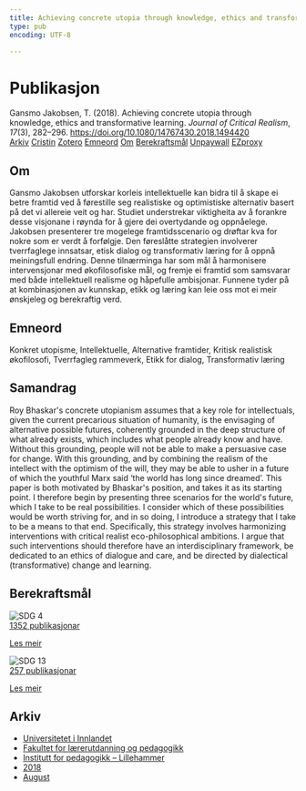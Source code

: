 ```yaml
---
title: Achieving concrete utopia through knowledge, ethics and transformative learning
type: pub
encoding: UTF-8

---
```

<h1>Publikasjon</h1>
<article id="csl-bib-container-ENZIYDLM" class="csl-bib-container">
  <div class="csl-bib-body"> <div class="csl-entry">Gansmo Jakobsen, T. (2018). Achieving concrete utopia through knowledge, ethics and transformative learning. <i>Journal of Critical Realism</i>, <i>17</i>(3), 282–296. <a href="https://doi.org/10.1080/14767430.2018.1494420">https://doi.org/10.1080/14767430.2018.1494420</a></div> </div>
  <div class="csl-bib-buttons">
    <a href="#taxonomy-article-ENZIYDLM" alt="archive" class="csl-bib-button">Arkiv</a>
    <a href="https://app.cristin.no/results/show.jsf?id=1599908" alt="Cristin" class="csl-bib-button">Cristin</a>
    <a href="http://zotero.org/groups/5881554/items/ENZIYDLM" alt="Zotero" class="csl-bib-button">Zotero</a>
    <a href="#keywords-article-ENZIYDLM" alt="keywords" class="csl-bib-button">Emneord</a>
    <a href="#about-article-ENZIYDLM" alt="about_pub" class="csl-bib-button">Om</a>
    <a href="#sdg-article-ENZIYDLM" alt="sdg" class="csl-bib-button">Berekraftsmål</a>
    <a href="https://doi.org/10.1080/14767430.2018.1494420" alt="Unpaywall" class="csl-bib-button">Unpaywall</a>
    <a href="https://doi.org/10.1080/14767430.2018.1494420" alt="EZproxy" class="csl-bib-button">EZproxy</a>
  </div>
  <div id="csl-bib-meta-container-ENZIYDLM"></div>
</article>
<div id="csl-bib-meta-ENZIYDLM" class="csl-bib-meta">
  <article id="about-article-ENZIYDLM" class="about_pub-article">
    <h1>Om</h1>
    Gansmo Jakobsen utforskar korleis intellektuelle kan bidra til å skape ei betre framtid ved å førestille seg realistiske og optimistiske alternativ basert på det vi allereie veit og har. Studiet understrekar viktigheita av å forankre desse visjonane i røynda for å gjere dei overtydande og oppnåelege. Jakobsen presenterer tre mogelege framtidsscenario og drøftar kva for nokre som er verdt å forfølgje. Den føreslåtte strategien involverer tverrfaglege innsatsar, etisk dialog og transformativ læring for å oppnå meiningsfull endring. Denne tilnærminga har som mål å harmonisere intervensjonar med økofilosofiske mål, og fremje ei framtid som samsvarar med både intellektuell realisme og håpefulle ambisjonar. Funnene tyder på at kombinasjonen av kunnskap, etikk og læring kan leie oss mot ei meir ønskjeleg og berekraftig verd.
  </article>
  <article id="keywords-article-ENZIYDLM" class="keywords-article">
    <h1>Emneord</h1>
    Konkret utopisme, Intellektuelle, Alternative framtider, Kritisk realistisk økofilosofi, Tverrfagleg rammeverk, Etikk for dialog, Transformativ læring
  </article>
  <article id="abstract-article-ENZIYDLM" class="abstract-article">
    <h1>Samandrag</h1>
    Roy Bhaskar's concrete utopianism assumes that a key role for intellectuals, given the current precarious situation of humanity, is the envisaging of alternative possible futures, coherently grounded in the deep structure of what already exists, which includes what people already know and have. Without this grounding, people will not be able to make a persuasive case for change. With this grounding, and by combining the realism of the intellect with the optimism of the will, they may be able to usher in a future of which the youthful Marx said ‘the world has long since dreamed’. This paper is both motivated by Bhaskar's position, and takes it as its starting point. I therefore begin by presenting three scenarios for the world's future, which I take to be real possibilities. I consider which of these possibilities would be worth striving for, and in so doing, I introduce a strategy that I take to be a means to that end. Specifically, this strategy involves harmonizing interventions with critical realist eco-philosophical ambitions. I argue that such interventions should therefore have an interdisciplinary framework, be dedicated to an ethics of dialogue and care, and be directed by dialectical (transformative) change and learning.
  </article>
  <article id="sdg-article-ENZIYDLM" class="sdg-article">
    <h1>Berekraftsmål</h1>
    <div class="sdg-container"><div id="sdg4" class="sdg">
        <img src="{{< params subfolder >}}images/sdg/sdg04_nn.png" class="image" alt="SDG 4">
        <div class="sdg-overlay">
          <a href="/nn/archive/?key=?sdg=4#archive" class="sdg-publication-count"><span>1352</span> publikasjonar</a>
          <p><a href="https://fn.no/om-fn/fns-baerekraftsmaal/god-utdanning?lang=nno-NO" class="sdg-read-more">Les meir</a></p>
        </div>
      </div> <div id="sdg13" class="sdg">
        <img src="{{< params subfolder >}}images/sdg/sdg13_nn.png" class="image" alt="SDG 13">
        <div class="sdg-overlay">
          <a href="/nn/archive/?key=?sdg=13#archive" class="sdg-publication-count"><span>257</span> publikasjonar</a>
          <p><a href="https://fn.no/om-fn/fns-baerekraftsmaal/stoppe-klimaendringene?lang=nno-NO" class="sdg-read-more">Les meir</a></p>
        </div>
      </div></div>
  </article>
  <article id="taxonomy-article-ENZIYDLM" class="taxonomy-article">
    <h1>Arkiv</h1>
    <ul>
      <li>
        <a href="/nn/archive/?key=3DCRN523">Universitetet i Innlandet</a>
      </li>
      <li>
        <a href="/nn/archive/?key=WYNZA47F">Fakultet for lærerutdanning og pedagogikk</a>
      </li>
      <li>
        <a href="/nn/archive/?key=L8MA547R">Institutt for pedagogikk – Lillehammer</a>
      </li>
      <li>
        <a href="/nn/archive/?key=X2Y974UN">2018</a>
      </li>
      <li>
        <a href="/nn/archive/?key=I7HMD7VQ">August</a>
      </li>
    </ul>
  </article>
</div>
